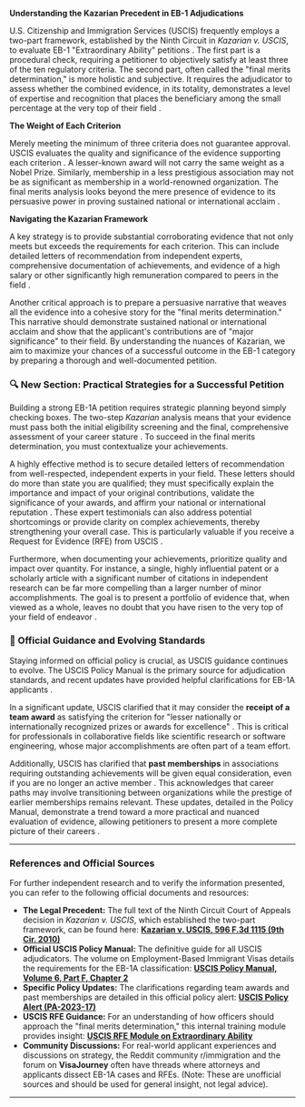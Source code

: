 
**Understanding the Kazarian Precedent in EB-1 Adjudications**

U.S. Citizenship and Immigration Services (USCIS) frequently employs a two-part framework, established by the Ninth Circuit in *Kazarian v. USCIS*, to evaluate EB-1 "Extraordinary Ability" petitions . The first part is a procedural check, requiring a petitioner to objectively satisfy at least three of the ten regulatory criteria. The second part, often called the "final merits determination," is more holistic and subjective. It requires the adjudicator to assess whether the combined evidence, in its totality, demonstrates a level of expertise and recognition that places the beneficiary among the small percentage at the very top of their field .

**The Weight of Each Criterion**

Merely meeting the minimum of three criteria does not guarantee approval. USCIS evaluates the quality and significance of the evidence supporting each criterion . A lesser-known award will not carry the same weight as a Nobel Prize. Similarly, membership in a less prestigious association may not be as significant as membership in a world-renowned organization. The final merits analysis looks beyond the mere presence of evidence to its persuasive power in proving sustained national or international acclaim .

**Navigating the Kazarian Framework**

A key strategy is to provide substantial corroborating evidence that not only meets but exceeds the requirements for each criterion. This can include detailed letters of recommendation from independent experts, comprehensive documentation of achievements, and evidence of a high salary or other significantly high remuneration compared to peers in the field .

Another critical approach is to prepare a persuasive narrative that weaves all the evidence into a cohesive story for the "final merits determination." This narrative should demonstrate sustained national or international acclaim and show that the applicant's contributions are of "major significance" to their field. By understanding the nuances of Kazarian, we aim to maximize your chances of a successful outcome in the EB-1 category by preparing a thorough and well-documented petition.

### 🔍 New Section: Practical Strategies for a Successful Petition

Building a strong EB-1A petition requires strategic planning beyond simply checking boxes. The two-step *Kazarian* analysis means that your evidence must pass both the initial eligibility screening and the final, comprehensive assessment of your career stature . To succeed in the final merits determination, you must contextualize your achievements.

A highly effective method is to secure detailed letters of recommendation from well-respected, independent experts in your field. These letters should do more than state you are qualified; they must specifically explain the importance and impact of your original contributions, validate the significance of your awards, and affirm your national or international reputation . These expert testimonials can also address potential shortcomings or provide clarity on complex achievements, thereby strengthening your overall case. This is particularly valuable if you receive a Request for Evidence (RFE) from USCIS .

Furthermore, when documenting your achievements, prioritize quality and impact over quantity. For instance, a single, highly influential patent or a scholarly article with a significant number of citations in independent research can be far more compelling than a larger number of minor accomplishments. The goal is to present a portfolio of evidence that, when viewed as a whole, leaves no doubt that you have risen to the very top of your field of endeavor .

### 📄 Official Guidance and Evolving Standards

Staying informed on official policy is crucial, as USCIS guidance continues to evolve. The USCIS Policy Manual is the primary source for adjudication standards, and recent updates have provided helpful clarifications for EB-1A applicants .

In a significant update, USCIS clarified that it may consider the **receipt of a team award** as satisfying the criterion for "lesser nationally or internationally recognized prizes or awards for excellence" . This is critical for professionals in collaborative fields like scientific research or software engineering, whose major accomplishments are often part of a team effort.

Additionally, USCIS has clarified that **past memberships** in associations requiring outstanding achievements will be given equal consideration, even if you are no longer an active member . This acknowledges that career paths may involve transitioning between organizations while the prestige of earlier memberships remains relevant. These updates, detailed in the Policy Manual, demonstrate a trend toward a more practical and nuanced evaluation of evidence, allowing petitioners to present a more complete picture of their careers .

***

### **References and Official Sources**

For further independent research and to verify the information presented, you can refer to the following official documents and resources:

*   **The Legal Precedent:** The full text of the Ninth Circuit Court of Appeals decision in *Kazarian v. USCIS*, which established the two-part framework, can be found here: [**Kazarian v. USCIS, 596 F.3d 1115 (9th Cir. 2010)**](https://cdn.ca9.uscourts.gov/datastore/opinions/2010/03/04/07-56774.pdf)
*   **Official USCIS Policy Manual:** The definitive guide for all USCIS adjudicators. The volume on Employment-Based Immigrant Visas details the requirements for the EB-1A classification: [**USCIS Policy Manual, Volume 6, Part F, Chapter 2**](https://www.uscis.gov/policy-manual/volume-6-part-f-chapter-2)
*   **Specific Policy Updates:** The clarifications regarding team awards and past memberships are detailed in this official policy alert: [**USCIS Policy Alert (PA-2023-17)**](https://www.uscis.gov/sites/default/files/document/policy-alerts/PA-2023-17.pdf)
*   **USCIS RFE Guidance:** For an understanding of how officers should approach the "final merits determination," this internal training module provides insight: [**USCIS RFE Module on Extraordinary Ability**](https://www.uscis.gov/sites/default/files/document/foia/PM-602-0143_EB1_Extraordinary_Ability_Memorandum.pdf)
*   **Community Discussions:** For real-world applicant experiences and discussions on strategy, the Reddit community r/immigration and the forum on **VisaJourney** often have threads where attorneys and applicants dissect EB-1A cases and RFEs. (Note: These are unofficial sources and should be used for general insight, not legal advice).

---
